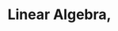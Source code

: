 ---
title: "Linear Algebra,"
layout: category
permalink: /categories/linear algebra/ # url
author_profile: true
taxonomy: Linear Algebra
sidebar:
  nav: "Linear Algebra"
---